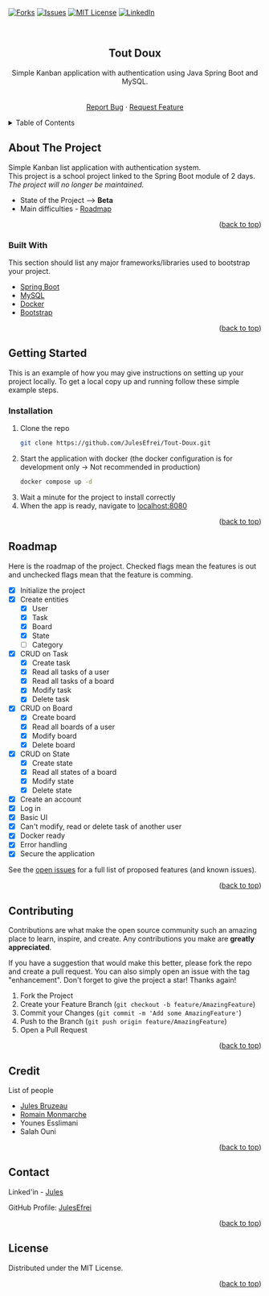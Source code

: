 <div id="top"></div>

<!-- [![Contributors][contributors-shield]][contributors-url] -->
<!-- [![Stargazers][stars-shield]][stars-url] -->
[![Forks][forks-shield]][forks-url]
[![Issues][issues-shield]][issues-url]
[![MIT License][license-shield]][license-url]
[![LinkedIn][linkedin-shield]][linkedin-url]


<!-- PROJECT LOGO -->
<br />
<div align="center">

<h2 align="center">Tout Doux</h2>

  <p align="center">
    Simple Kanban application with authentication using Java Spring Boot and MySQL.
    <br />
    <!-- <a href="https://github.com/JulesEfrei/Tout-Doux"><strong>Explore the docs</strong></a> -->
    <br />
    <br />
    <!-- <a href="https://github.com/JulesEfrei/Tout-Doux">View Demo</a>
    · -->
    <a href="https://github.com/JulesEfrei/Tout-Doux/issues">Report Bug</a>
    ·
    <a href="https://github.com/JulesEfrei/Tout-Doux/pulls">Request Feature</a>
  </p>
</div>



<!-- TABLE OF CONTENTS -->
<details>
  <summary>Table of Contents</summary>
  <ol>
    <li>
      <a href="#about-the-project">About The Project</a>
      <ul>
        <li><a href="#built-with">Built With</a></li>
      </ul>
    </li>
    <li>
      <a href="#getting-started">Getting Started</a>
      <ul>
        <li><a href="#installation">Installation</a></li>
      </ul>
    </li>
    <li><a href="#roadmap">Roadmap / Features</a></li>
    <li><a href="#contributing">Contributing</a></li>
    <li><a href="#license">License</a></li>
    <li><a href="#contact">Contact</a></li>
    <li><a href="#credit">Credit</a></li>
  </ol>
</details>



<!-- ABOUT THE PROJECT -->
## About The Project

Simple Kanban list application with authentication system.<br/>
This project is a school project linked to the Spring Boot module of 2 days. *The project will no longer be maintained.*

* State of the Project --> **Beta**
* Main difficulties - [Roadmap](#roadmap)


<p align="right">(<a href="#top">back to top</a>)</p>



### Built With

This section should list any major frameworks/libraries used to bootstrap your project.

* [Spring Boot](https://spring.io/)
* [MySQL](https://www.mysql.com/fr/)
* [Docker](https://www.docker.com/)
* [Bootstrap](https://getbootstrap.com/)

<p align="right">(<a href="#top">back to top</a>)</p>



<!-- GETTING STARTED -->
## Getting Started

This is an example of how you may give instructions on setting up your project locally.
To get a local copy up and running follow these simple example steps.


### Installation

1. Clone the repo
   ```sh
   git clone https://github.com/JulesEfrei/Tout-Doux.git
   ```
2. Start the application with docker (the docker configuration is for development only -> Not recommended in production)
   ```sh
   docker compose up -d
   ```
3. Wait a minute for the project to install correctly
4. When the app is ready, navigate to [localhost:8080](http://localhost:8080)

<p align="right">(<a href="#top">back to top</a>)</p>

<!-- ROADMAP -->
## Roadmap

Here is the roadmap of the project. Checked flags mean the features is out and unchecked flags mean that the feature is comming.

- [x] Initialize the project
- [x] Create entities
  - [x] User
  - [x] Task
  - [x] Board
  - [x] State
  - [ ] Category
- [x] CRUD on Task
  - [x] Create task
  - [x] Read all tasks of a user
  - [x] Read all tasks of a board
  - [x] Modify task
  - [x] Delete task
- [x] CRUD on Board
  - [x] Create board
  - [x] Read all boards of a user
  - [x] Modify board
  - [x] Delete board
- [x] CRUD on State
    - [x] Create state
    - [x] Read all states of a board
    - [x] Modify state
    - [x] Delete state
- [x] Create an account
- [x] Log in
- [x] Basic UI
- [x] Can't modify, read or delete task of another user
- [x] Docker ready
- [x] Error handling
- [x] Secure the application

See the [open issues](https://github.com/JulesEfrei/Tout-Doux/issues) for a full list of proposed features (and known issues).

<p align="right">(<a href="#top">back to top</a>)</p>



<!-- CONTRIBUTING -->
## Contributing

Contributions are what make the open source community such an amazing place to learn, inspire, and create. Any contributions you make are **greatly appreciated**.

If you have a suggestion that would make this better, please fork the repo and create a pull request. You can also simply open an issue with the tag "enhancement".
Don't forget to give the project a star! Thanks again!

1. Fork the Project
2. Create your Feature Branch (`git checkout -b feature/AmazingFeature`)
3. Commit your Changes (`git commit -m 'Add some AmazingFeature'`)
4. Push to the Branch (`git push origin feature/AmazingFeature`)
5. Open a Pull Request

<p align="right">(<a href="#top">back to top</a>)</p>



<!-- Credit -->
## Credit

List of people

* [Jules Bruzeau](https://github.com/JulesEfrei)
* [Romain Monmarche](https://github.com/RoromainM)
* Younes Esslimani
* Salah Ouni

<p align="right">(<a href="#top">back to top</a>)</p>



<!-- CONTACT -->
## Contact

Linked'in - [Jules](https://www.linkedin.com/in/jules-bruzeau/)

GitHub Profile: [JulesEfrei](https://github.com/JulesEfrei/)

<p align="right">(<a href="#top">back to top</a>)</p>



<!-- LICENSE -->
## License

Distributed under the MIT License.

<p align="right">(<a href="#top">back to top</a>)</p>






<!-- MARKDOWN LINKS & IMAGES -->
<!-- [contributors-shield]: https://img.shields.io/github/contributors/JulesEfrei/Tout-Doux.svg?style=for-the-badge
[contributors-url]: https://github.com/JulesEfrei/Tout-Doux/graphs/contributors -->
<!-- [stars-shield]: https://img.shields.io/github/stars/JulesEfrei/Tout-Doux.svg?style=for-the-badge
[stars-url]: https://github.com/JulesEfrei/Tout-Doux/stargazers -->
[forks-shield]: https://img.shields.io/github/forks/JulesEfrei/Tout-Doux.svg?style=for-the-badge
[forks-url]: https://github.com/JulesEfrei/Tout-Doux/network/members
[issues-shield]: https://img.shields.io/github/issues/JulesEfrei/Tout-Doux.svg?style=for-the-badge
[issues-url]: https://github.com/JulesEfrei/Tout-Doux/issues
[license-shield]: https://img.shields.io/github/license/JulesEfrei/Tout-Doux.svg?style=for-the-badge
[license-url]: https://github.com/JulesEfrei/Tout-Doux/blob/master/LICENSE
[linkedin-shield]: https://img.shields.io/badge/-LinkedIn-black.svg?style=for-the-badge&logo=linkedin&colorB=555
[linkedin-url]: https://www.linkedin.com/in/jules-bruzeau/
[product-screenshot]: images/screenshot.png
